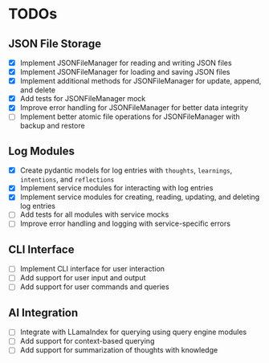 # TODOs

## JSON File Storage

- [x] Implement JSONFileManager for reading and writing JSON files
- [x] Implement JSONFileManager for loading and saving JSON files
- [x] Implement additional methods for JSONFileManager for update, append, and delete
- [x] Add tests for JSONFileManager mock
- [x] Improve error handling for JSONFileManager for better data integrity
- [ ] Implement better atomic file operations for JSONFileManager with backup and restore

## Log Modules

- [x] Create pydantic models for log entries with `thoughts`, `learnings`, `intentions`, and `reflections`
- [x] Implement service modules for interacting with log entries
- [x] Implement service modules for creating, reading, updating, and deleting log entries
- [ ] Add tests for all modules with service mocks
- [ ] Improve error handling and logging with service-specific errors

## CLI Interface

- [ ] Implement CLI interface for user interaction
- [ ] Add support for user input and output
- [ ] Add support for user commands and queries

## AI Integration

- [ ] Integrate with LLamaIndex for querying using query engine modules
- [ ] Add support for context-based querying
- [ ] Add support for summarization of thoughts with knowledge

